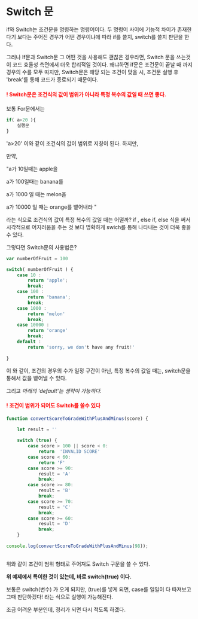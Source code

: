 # Switch 문



if와 Switch는 조건문을 명령하는 명령어이다. 두 명령어 사이에 기능적 차이가 존재한다기 보다는 주어진 경우가 어떤 경우이냐에 따라 if를 쓸지, switch를 쓸지 판단을 한다.

그러나 If문과 Switch문 그 어떤 것을 사용해도 괜찮은 경우라면, Switch 문을 쓰는것이 코드 효율성 측면에서 더욱 합리적일 것이다. 왜냐하면 if문은 조건문이 끝날 때 까지 경우의 수를 모두 따지만, Switch문은 해당 되는 조건이 맞을 시, 조건문 실행 후 'break'를 통해 코드가 종료되기 때문이다.





<h4 style="color:red">! Switch문은 조건식의 값이 범위가 아니라 특정 복수의 값일 때 쓰면 좋다.</h4>



보통 For문에서는 

```javascript
if( a>20 ){
    실행문
}
```

'a>20' 이와 같이 조건식의 값이 범위로 지칭이 된다. 하지만, 

만약, 

"a가 10일때는 apple을  

a가 100일때는 banana를

a가 1000 일 때는 melon을

a가 10000 일 때는 orange를 뱉어내라 "



라는 식으로 조건식의 값이 특정 복수의 값일 때는 어떨까? if , else if, else 식을 써서 시각적으로 어지러움을 주는 것 보다 명확하게 swich를 통해 나타내는 것이 더욱 좋을 수 있다.



그렇다면 Switch문의 사용법은?



```javascript
var numberOfFruit = 100

switch( numberOfFruit ) {
	case 10 : 
		return 'apple';
    	break;
	case 100 :
    	return 'banana';
    	break;
    case 1000 : 
    	return 'melon'
    	break;
    case 10000 :
    	return 'orange'
    	break;
  	default :
    	return 'sorry, we don't have any fruit!'
   
}

```



이 와 같이, 조건의 경우의 수가 일정 구간이 아닌, 특정 복수의 값일 때는, switch문을 통해서 값을 뱉어낼 수 있다.



그리고 *아래의 'default'는 생략이 가능하다.*



<h4 style="color:red">! 조건이 범위가 되어도 Switch를 쓸수 있다</h4>

```javascript
function convertScoreToGradeWithPlusAndMinus(score) {

	let result = ''
	
	switch (true) {
		case score > 100 || score < 0:
			return  'INVALID SCORE'
		case score < 60:
			return 'F'
		case score >= 90:
			result = 'A'
			break;
		case score >= 80:
			result = 'B'
			break;
		case score >= 70:
			result = 'C'
			break;
		case score >= 60:
			result = 'D'
			break;
	}
    
console.log(convertScoreToGradeWithPlusAndMinus(98));
    
```



위와 같이 조건이 범위 형태로 주어져도 Switch 구문을 쓸 수 있다.

**위 예제에서 특이한 것이 있는데, 바로 switch(true) 이다.**



보통은 switch(변수) 가 오게 되지만, (true)를 넣게 되면, case를 일일이 다 따져보고 그때 판단하겠다! 라는 식으로 실행이 가능해진다. 

조금 어려운 부분인데, 정리가 되면 다시 적도록 하겠다. 